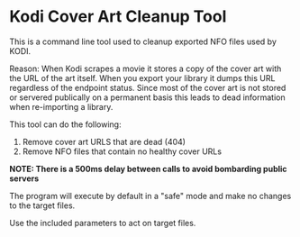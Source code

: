# Kodi Cover Art Cleanup Tool

This is a command line tool used to cleanup exported NFO files used by KODI. 

Reason:
When Kodi scrapes a movie it stores a copy of the cover art with the URL of the art itself. When you export your library it dumps this URL regardless of the endpoint status. Since most of the cover art is not stored or servered publically on a permanent basis this leads to dead information when re-importing a library.

This tool can do the following:
1. Remove cover art URLS that are dead (404)
2. Remove NFO files that contain no healthy cover URLs

**NOTE: There is a 500ms delay between calls to avoid bombarding public servers**

The program will execute by default in a "safe" mode and make no changes to the target files.

Use the included parameters to act on target files.